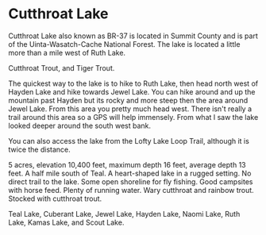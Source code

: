 # Cutthroat Lake

Cutthroat Lake also known as BR-37 is located in Summit County and is part of the Uinta-Wasatch-Cache National Forest. The lake is located a little more than a mile west of Ruth Lake.

Cutthroat Trout, and Tiger Trout.

The quickest way to the lake is to hike to Ruth Lake, then head north west of Hayden Lake and hike towards Jewel Lake. You can hike around and up the mountain past Hayden but its rocky and more steep then the area around Jewel Lake. From this area you pretty much head west. There isn't really a trail around this area so a GPS will help immensely. From what I saw the lake looked deeper around the south west bank.

You can also access the lake from the Lofty Lake Loop Trail, although it is twice the distance.

5 acres, elevation 10,400 feet, maximum depth 16 feet, average depth 13 feet. A half mile south of Teal. A heart-shaped lake in a rugged setting. No direct trail to the lake. Some open shoreline for fly fishing. Good campsites with horse feed. Plenty of running water. Wary cutthroat and rainbow trout. Stocked with cutthroat trout.

Teal Lake, Cuberant Lake, Jewel Lake, Hayden Lake, Naomi Lake, Ruth Lake, Kamas Lake, and Scout Lake.